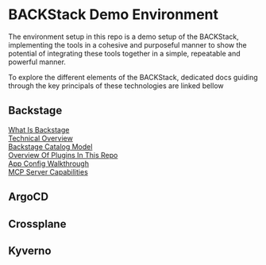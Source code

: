# BACKStack Demo Environment
The environment setup in this repo is a demo setup of the BACKStack, implementing the tools in a cohesive and purposeful manner to show the potential of integrating these tools together in a simple, repeatable and powerful manner.

To explore the different elements of the BACKStack, dedicated docs guiding through the key principals of these technologies are linked bellow

## Backstage
[What Is Backstage](./backstage/01-what-is-backstage.md)  
[Technical Overview](./backstage/02-technical-overview.md)  
[Backstage Catalog Model](./backstage/03-system-model.md)  
[Overview Of Plugins In This Repo](./backstage/04-plugins-in-the-environment.md)  
[App Config Walkthrough](./backstage/05-app-config-overview.md)  
[MCP Server Capabilities](./backstage/06-mcp-server-capabilities.md)  

## ArgoCD

## Crossplane

## Kyverno